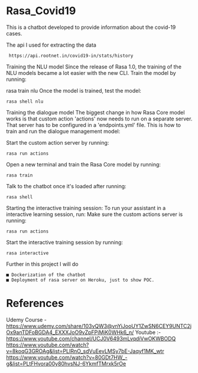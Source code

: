 # Rasa_Covid19

This is a chatbot developed to provide information about the covid-19 cases.

The api I used for extracting the data 
     
     https://api.rootnet.in/covid19-in/stats/history

Training the NLU model
Since the release of Rasa 1.0, the training of the NLU models became a lot easier with the new CLI. Train the model by running:

rasa train nlu
Once the model is trained, test the model:

	rasa shell nlu

Training the dialogue model
The biggest change in how Rasa Core model works is that custom action 'actions' now needs to run on a separate server. That server has to be configured in a 'endpoints.yml' file. This is how to train and run the dialogue management model:


Start the custom action server by running:
	
	rasa run actions


Open a new terminal and train the Rasa Core model by running:
	
	rasa train

Talk to the chatbot once it's loaded after running:
	
	rasa shell

Starting the interactive training session:
To run your assistant in a interactive learning session, run:
Make sure the custom actions server is running:
	
	rasa run actions

Start the interactive training session by running:
	
	rasa interactive


Further in this project I will do
    
    ■ Dockerization of the chatbot
    ■ Deployment of rasa server on Heroku, just to show POC.
    
# References
   
   Udemy Course - https://www.udemy.com/share/103vQW3@vnYiJooUY1ZwSN6CEY9UNTC2jOx9anTDFoBGDA4_EXXXJoO9vZpFPjMjK0WHk6_n/
   Youtube :- https://www.youtube.com/channel/UCJ0V6493mLvqdiVwOKWBODQ
              https://www.youtube.com/watch?v=8koqG3GROAg&list=PLIRnO_sdVuEevLMSy7bE-Jaqyf1MK_wtr
	      https://www.youtube.com/watch?v=80GDt7HW_-g&list=PLtFHvora00y80hvsNJ-6YkmfTMrxk5rOe
	      
